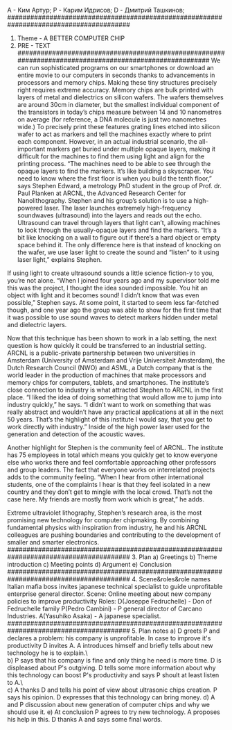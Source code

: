 А - Ким Артур;
P - Карим Идрисов;
D - Дмитрий Ташкинов;
########################################################################################
1. Theme - A BETTER COMPUTER CHIP
2. PRE - TEXT
########################################################################################################
We can run sophisticated programs on our smartphones or download an entire movie to our computers in seconds thanks to advancements in processors and memory chips. Making these tiny structures precisely right requires extreme accuracy. Memory chips are bulk printed with layers of metal and dielectrics on silicon wafers. The wafers themselves are around 30cm in diameter, but the smallest individual component of the transistors in today’s chips measure between 14 and 10 nanometres on average (for reference, a DNA molecule is just two nanometres wide.) To precisely print these features grating lines etched into silicon wafer to act as markers and tell the machines exactly where to print each component. However, in an actual industrial scenario, the all-important markers get buried under multiple opaque layers, making it difficult for the machines to find them using light and align for the printing process. “The machines need to be able to see through the opaque layers to find the markers. It’s like building a skyscraper. You need to know where the first floor is when you build the tenth floor,” says Stephen Edward, a metrology PhD student in the group of Prof. dr. Paul Planken at ARCNL, the Advanced Research Center for Nanolithography. Stephen and his group’s solution is to use a high-powered laser. The laser launches extremely high-frequency soundwaves (ultrasound) into the layers and reads out the echo. Ultrasound can travel through layers that light can’t, allowing machines to look through the usually-opaque layers and find the markers. “It’s a bit like knocking on a wall to figure out if there’s a hard object or empty space behind it. The only difference here is that instead of knocking on the wafer, we use laser light to create the sound and “listen” to it using laser light,” explains Stephen.  

If using light to create ultrasound sounds a little science fiction-y to you, you’re not alone. “When I joined four years ago and my supervisor told me this was the project, I thought the idea sounded impossible. You hit an object with light and it becomes sound! I didn’t know that was even possible,” Stephen says. At some point, it started to seem less far-fetched though, and one year ago the group was able to show for the first time that it was possible to use sound waves to detect markers hidden under metal and dielectric layers. 

Now that this technique has been shown to work in a lab setting, the next question is how quickly it could be transferred to an industrial setting. ARCNL is a public-private partnership between two universities in Amsterdam (University of Amsterdam and Vrije Universiteit Amsterdam), the Dutch Research Council (NWO) and ASML, a Dutch company that is the world leader in the production of machines that make processors and memory chips for computers, tablets, and smartphones. The institute’s close connection to industry is what attracted Stephen to ARCNL in the first place. “I liked the idea of doing something that would allow me to jump into industry quickly,” he says. “I didn’t want to work on something that was really abstract and wouldn’t have any practical applications at all in the next 50 years. That’s the highlight of this institute I would say, that you get to work directly with industry.” Inside of the high power laser used for the generation and detection of the acoustic waves.

Another highlight for Stephen is the community feel of ARCNL. The institute has 75 employees in total which means you quickly get to know everyone else who works there and feel comfortable approaching other professors and group leaders. The fact that everyone works on interrelated projects adds to the community feeling. “When I hear from other international students, one of the complaints I hear is that they feel isolated in a new country and they don’t get to mingle with the local crowd. That’s not the case here. My friends are mostly from work which is great,” he adds. 

Extreme ultraviolet lithography, Stephen’s research area, is the most promising new technology for computer chipmaking. By combining fundamental physics with inspiration from industry, he and his ARCNL colleagues are pushing boundaries and contributing to the development of smaller and smarter electronics. 
########################################################################################
3. Plan
a) Greetings
b) Theme introduction
c) Meeting points
d) Argument
e) Conclusion
########################################################################################
4. Scene&roles&role names
Italian mafia boss invites japanese technical specialist to guide unprofitable enterprise general director. 
Scene: Online meeting about new company policies to improve productivity
Roles: 
D(Joseppe Fedruchelle) - Don of Fedruchelle family
P(Pedro Cambini) - P general director of Carcano Industries.
A(Yasuhiko Asaka) - A japanese specialist.
########################################################################################
5. Plan notes
a) D greets P and declares a problem: his company is unprofitable. In case to improve it's productivity D invites A. A introduces himself and briefly tells about new technology he is to explain.\\\
b) P says that his company is fine and only thing he need is more time. D is displeased about P's outgiving. D tells some more information about why this technology can boost P's productivity and says P shoult at least listen to A.\\\
c) A thanks D and tells his point of view about ultrasonic chips creation. P says his opinion. D expresses that this technology can bring money. 
d) A and P discussion about new generation of computer chips and why we should use it.
e) At conclusion P agrees to try new technology. A proposes his help in this. D thanks A and says some final words.
